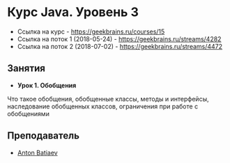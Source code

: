 # Курс Java. Уровень 3
- Ссылка на курс - https://geekbrains.ru/courses/15
- Ссылка на поток 1 (2018-05-24) - https://geekbrains.ru/streams/4282
- Ссылка на поток 2 (2018-07-02) - https://geekbrains.ru/streams/4472

## Занятия

- __Урок 1. Обобщения__

Что такое обобщения, обобщенные классы, методы и интерфейсы, наследование обобщенных классов, ограничения при работе с обобщениями

## Преподаватель
- [Anton Batiaev](https://geekbrains.ru/users/1851193)